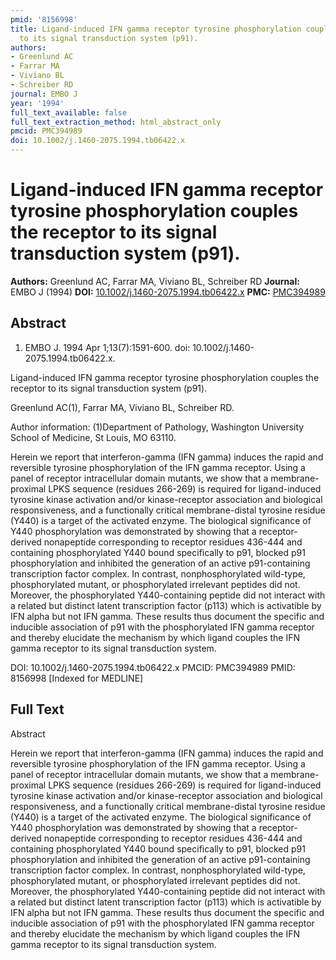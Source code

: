 ```yaml
---
pmid: '8156998'
title: Ligand-induced IFN gamma receptor tyrosine phosphorylation couples the receptor
  to its signal transduction system (p91).
authors:
- Greenlund AC
- Farrar MA
- Viviano BL
- Schreiber RD
journal: EMBO J
year: '1994'
full_text_available: false
full_text_extraction_method: html_abstract_only
pmcid: PMC394989
doi: 10.1002/j.1460-2075.1994.tb06422.x
---
```


# Ligand-induced IFN gamma receptor tyrosine phosphorylation couples the receptor to its signal transduction system (p91).
**Authors:** Greenlund AC, Farrar MA, Viviano BL, Schreiber RD
**Journal:** EMBO J (1994)
**DOI:** [10.1002/j.1460-2075.1994.tb06422.x](https://doi.org/10.1002/j.1460-2075.1994.tb06422.x)
**PMC:** [PMC394989](https://www.ncbi.nlm.nih.gov/pmc/articles/PMC394989/)

## Abstract

1. EMBO J. 1994 Apr 1;13(7):1591-600. doi: 10.1002/j.1460-2075.1994.tb06422.x.

Ligand-induced IFN gamma receptor tyrosine phosphorylation couples the receptor 
to its signal transduction system (p91).

Greenlund AC(1), Farrar MA, Viviano BL, Schreiber RD.

Author information:
(1)Department of Pathology, Washington University School of Medicine, St Louis, 
MO 63110.

Herein we report that interferon-gamma (IFN gamma) induces the rapid and 
reversible tyrosine phosphorylation of the IFN gamma receptor. Using a panel of 
receptor intracellular domain mutants, we show that a membrane-proximal LPKS 
sequence (residues 266-269) is required for ligand-induced tyrosine kinase 
activation and/or kinase-receptor association and biological responsiveness, and 
a functionally critical membrane-distal tyrosine residue (Y440) is a target of 
the activated enzyme. The biological significance of Y440 phosphorylation was 
demonstrated by showing that a receptor-derived nonapeptide corresponding to 
receptor residues 436-444 and containing phosphorylated Y440 bound specifically 
to p91, blocked p91 phosphorylation and inhibited the generation of an active 
p91-containing transcription factor complex. In contrast, nonphosphorylated 
wild-type, phosphorylated mutant, or phosphorylated irrelevant peptides did not. 
Moreover, the phosphorylated Y440-containing peptide did not interact with a 
related but distinct latent transcription factor (p113) which is activatible by 
IFN alpha but not IFN gamma. These results thus document the specific and 
inducible association of p91 with the phosphorylated IFN gamma receptor and 
thereby elucidate the mechanism by which ligand couples the IFN gamma receptor 
to its signal transduction system.

DOI: 10.1002/j.1460-2075.1994.tb06422.x
PMCID: PMC394989
PMID: 8156998 [Indexed for MEDLINE]

## Full Text

Abstract

Herein we report that interferon-gamma (IFN gamma) induces the rapid and reversible tyrosine phosphorylation of the IFN gamma receptor. Using a panel of receptor intracellular domain mutants, we show that a membrane-proximal LPKS sequence (residues 266-269) is required for ligand-induced tyrosine kinase activation and/or kinase-receptor association and biological responsiveness, and a functionally critical membrane-distal tyrosine residue (Y440) is a target of the activated enzyme. The biological significance of Y440 phosphorylation was demonstrated by showing that a receptor-derived nonapeptide corresponding to receptor residues 436-444 and containing phosphorylated Y440 bound specifically to p91, blocked p91 phosphorylation and inhibited the generation of an active p91-containing transcription factor complex. In contrast, nonphosphorylated wild-type, phosphorylated mutant, or phosphorylated irrelevant peptides did not. Moreover, the phosphorylated Y440-containing peptide did not interact with a related but distinct latent transcription factor (p113) which is activatible by IFN alpha but not IFN gamma. These results thus document the specific and inducible association of p91 with the phosphorylated IFN gamma receptor and thereby elucidate the mechanism by which ligand couples the IFN gamma receptor to its signal transduction system.
